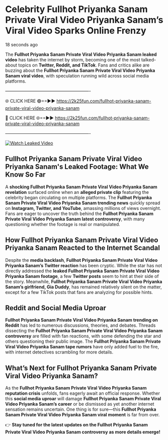 # Celebrity Fullhot Priyanka Sanam Private Viral Video Priyanka Sanam’s Viral Video Sparks Online Frenzy

18 seconds ago

The **Fullhot Priyanka Sanam Private Viral Video Priyanka Sanam leaked video** has taken the internet by storm, becoming one of the most talked-about topics on **Twitter, Reddit, and TikTok**. Fans and critics alike are buzzing about the **Fullhot Priyanka Sanam Private Viral Video Priyanka Sanam viral video**, with speculation running wild across social media platforms.

———————————————————-

🌐 CLICK HERE 🟢==►► https://2k25fun.com/fullhot-priyanka-sanam-private-viral-video-priyanka-sanam

🔴 CLICK HERE 🌐==►► https://2k25fun.com/fullhot-priyanka-sanam-private-viral-video-priyanka-sanam

———————————————————-

[![Watch Leaked Video](https://miro.medium.com/v2/resize:fit:828/format:webp/1*cilzJN44JGOrTw9NJCrNHA.gif "Watch Leaked Video")](https://2k25fun.com/fullhot-priyanka-sanam-private-viral-video-priyanka-sanam)

## **Fullhot Priyanka Sanam Private Viral Video Priyanka Sanam's Leaked Footage: What We Know So Far**  
A **shocking Fullhot Priyanka Sanam Private Viral Video Priyanka Sanam revelation** surfaced online when an **alleged private clip** featuring the celebrity began circulating on multiple platforms. The **Fullhot Priyanka Sanam Private Viral Video Priyanka Sanam trending news** quickly spread on **Instagram, Twitter, and YouTube**, amassing millions of views overnight. Fans are eager to uncover the truth behind the **Fullhot Priyanka Sanam Private Viral Video Priyanka Sanam latest controversy**, with many questioning whether the footage is real or manipulated.  

## **How Fullhot Priyanka Sanam Private Viral Video Priyanka Sanam Reacted to the Internet Scandal**  
Despite the **media backlash**, **Fullhot Priyanka Sanam Private Viral Video Priyanka Sanam’s Twitter reaction** has been cryptic. While the star has not directly addressed the **leaked Fullhot Priyanka Sanam Private Viral Video Priyanka Sanam footage**, a few **Twitter posts** seem to hint at their side of the story. Meanwhile, **Fullhot Priyanka Sanam Private Viral Video Priyanka Sanam’s girlfriend, Gia Duddy**, has remained relatively silent on the matter, except for a few TikTok posts that fans are analyzing for possible hints.  

## **Reddit and Social Media Uproar**  
**Fullhot Priyanka Sanam Private Viral Video Priyanka Sanam trending on Reddit** has led to numerous discussions, theories, and debates. Threads dissecting the **Fullhot Priyanka Sanam Private Viral Video Priyanka Sanam controversy** are filled with fan reactions, with some defending the star and others questioning their public image. The **Fullhot Priyanka Sanam Private Viral Video Priyanka Sanam tape rumors** have only added fuel to the fire, with internet detectives scrambling for more details.  

## **What’s Next for Fullhot Priyanka Sanam Private Viral Video Priyanka Sanam?**  
As the **Fullhot Priyanka Sanam Private Viral Video Priyanka Sanam reputation crisis** unfolds, fans eagerly await an official response. Whether this **social media uproar** will damage **Fullhot Priyanka Sanam Private Viral Video Priyanka Sanam’s career** or be dismissed as yet another internet sensation remains uncertain. One thing is for sure—this **Fullhot Priyanka Sanam Private Viral Video Priyanka Sanam viral moment** is far from over.  

👉 **Stay tuned for the latest updates on the Fullhot Priyanka Sanam Private Viral Video Priyanka Sanam controversy as more details emerge!**  